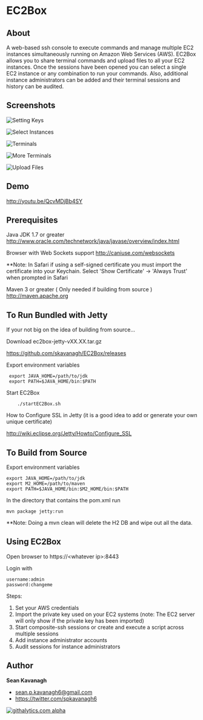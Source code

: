 EC2Box
======

About
-----
A web-based ssh console to execute commands and manage multiple EC2 instances
simultaneously running on Amazon Web Services (AWS). EC2Box allows you to share
terminal commands and upload files to all your EC2 instances. Once the sessions
have been opened you can select a single EC2 instance or any combination to run
your commands.  Also, additional instance administrators can be added and their
terminal sessions and history can be audited.  

Screenshots
-----------

![Setting Keys](https://freecode.com/screenshots/fb/c3/fbc393368a65ec9e6b56df1ab95f2ee7_medium.png)

![Select Instances](https://freecode.com/screenshots/1a/34/1a347a66e4e7bb561679ac4816ee73ae_medium.png)

![Terminals](https://freecode.com/screenshots/82/d2/82d25a1c6f7e066fb6d459c779287f05_medium.png)

![More Terminals](https://freecode.com/screenshots/1c/f7/1cf7dfb5eaad5662ef2952072f97465b_medium.png)

![Upload Files](https://freecode.com/screenshots/96/d4/96d4f9e502e8692874b7b95c13bd6666_medium.png)

Demo
-----
http://youtu.be/QcvMDjBb4SY

Prerequisites
-------------
Java JDK 1.7 or greater
http://www.oracle.com/technetwork/java/javase/overview/index.html

Browser with Web Sockets support
http://caniuse.com/websockets

**Note: In Safari if using a self-signed certificate you must import the certificate into your Keychain.
Select 'Show Certificate' -> 'Always Trust' when prompted in Safari

Maven 3 or greater  ( Only needed if building from source )
http://maven.apache.org

To Run Bundled with Jetty
------
If your not big on the idea of building from source...

Download ec2box-jetty-vXX.XX.tar.gz

https://github.com/skavanagh/EC2Box/releases

Export environment variables

     export JAVA_HOME=/path/to/jdk
     export PATH=$JAVA_HOME/bin:$PATH

Start EC2Box

        ./startEC2Box.sh

How to Configure SSL in Jetty
(it is a good idea to add or generate your own unique certificate)

http://wiki.eclipse.org/Jetty/Howto/Configure_SSL

To Build from Source 
------
Export environment variables

    export JAVA_HOME=/path/to/jdk
    export M2_HOME=/path/to/maven
    export PATH=$JAVA_HOME/bin:$M2_HOME/bin:$PATH

In the directory that contains the pom.xml run

	mvn package jetty:run

**Note: Doing a mvn clean will delete the H2 DB and wipe out all the data.

Using EC2Box
------
Open browser to https://\<whatever ip\>:8443

Login with 

	username:admin 
	password:changeme

Steps:

1. Set your AWS credentials
2. Import the private key used on your EC2 systems (note: The EC2 server will only show if the private key has been imported)
3. Start composite-ssh sessions or create and execute a script across multiple sessions
4. Add instance administrator accounts
5. Audit sessions for instance administrators

Author
------
**Sean Kavanagh** 

+ sean.p.kavanagh6@gmail.com
+ https://twitter.com/spkavanagh6


[![githalytics.com alpha](https://cruel-carlota.pagodabox.com/0566eda40886c71548228fe00a8feed9 "githalytics.com")](http://githalytics.com/skavanagh/EC2Box)
